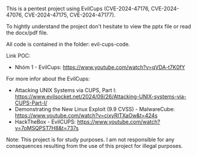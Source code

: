 This is a pentest project using EvilCups (CVE-2024-47176, CVE-2024-47076, CVE-2024-47175, CVE-2024-47177).

To hightly understand the project don't hesitate to view the pptx file or read the docx/pdf file.

All code is contained in the folder: evil-cups-code.

Link POC:
- Nhóm 1 - EvilCups: https://www.youtube.com/watch?v=qVDA-t7K0fY

For more infor about the EvilCups:
- Attacking UNIX Systems via CUPS, Part I: https://www.evilsocket.net/2024/09/26/Attacking-UNIX-systems-via-CUPS-Part-I/
- Demonstrating the New Linux Exploit (9.9 CVSS) - MalwareCube: https://www.youtube.com/watch?v=cixyRITXaOw&t=424s
- HackTheBox - EvilCUPS: https://www.youtube.com/watch?v=7oMSQPST7H8&t=737s

Note:
This project is for study purposes. I am not responsible for any consequences resulting from the use of this project for illegal purposes.
